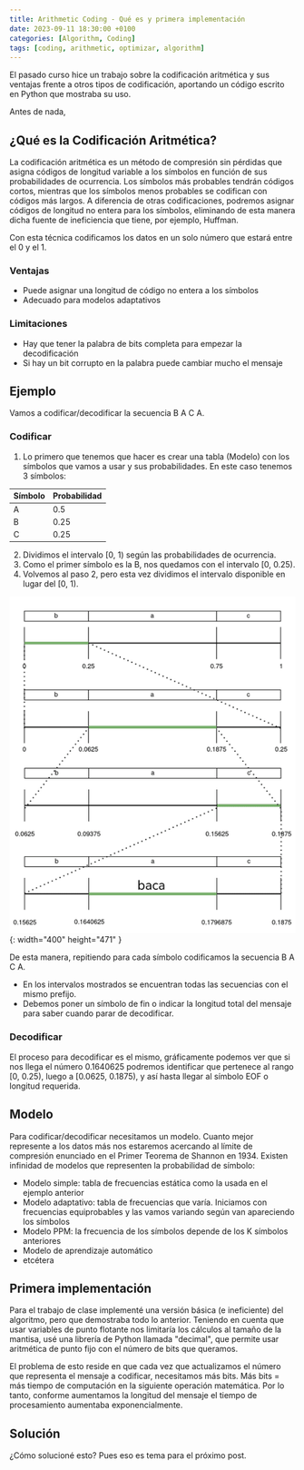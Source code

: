 ```yaml
---
title: Arithmetic Coding - Qué es y primera implementación
date: 2023-09-11 18:30:00 +0100
categories: [Algorithm, Coding]
tags: [coding, arithmetic, optimizar, algorithm]
---
```

<style type="text/css">
 .post-content { text-align: justify; }
</style>

El pasado curso hice un trabajo sobre la codificación aritmética y sus ventajas frente a otros tipos de codificación, aportando un código escrito en Python que mostraba su uso. 

Antes de nada, 
## ¿Qué es la Codificación Aritmética?
La codificación aritmética es un método de compresión sin pérdidas que asigna códigos de longitud variable a los símbolos en función de sus probabilidades de ocurrencia. Los símbolos más probables tendrán códigos cortos, mientras que los símbolos menos probables se codifican con códigos más largos. A diferencia de otras codificaciones, podremos asignar códigos de longitud no entera para los símbolos, eliminando de esta manera dicha fuente de ineficiencia que tiene, por ejemplo, Huffman.

Con esta técnica codificamos los datos en un solo número que estará entre el 0 y el 1. 

### Ventajas
- Puede asignar una longitud de código no entera a los símbolos
- Adecuado para modelos adaptativos

### Limitaciones
- Hay que tener la palabra de bits completa para empezar la decodificación
- Si hay un bit corrupto en la palabra puede cambiar mucho el mensaje

## Ejemplo
Vamos a codificar/decodificar la secuencia B A C A.

### Codificar
1. Lo primero que tenemos que hacer es crear una tabla (Modelo) con los símbolos que vamos a usar y sus probabilidades. En este caso tenemos 3 símbolos:

| Símbolo | Probabilidad |
|:--------|:-------------|
| A       | 0.5          |
| B       | 0.25         |
| C       | 0.25         |

2. Dividimos el intervalo [0, 1) según las probabilidades de ocurrencia.
3. Como el primer símbolo es la B, nos quedamos con el intervalo [0, 0.25).
4. Volvemos al paso 2, pero esta vez dividimos el intervalo disponible en lugar del [0, 1).

![Desktop View](/assets/img/arithmetic.png){: width="400" height="471" }

De esta manera, repitiendo para cada símbolo codificamos la secuencia B A C A.
- En los intervalos mostrados se encuentran todas las secuencias con el mismo prefijo.
- Debemos poner un símbolo de fin o indicar la longitud total del mensaje para saber cuando parar de decodificar.

### Decodificar
El proceso para decodificar es el mismo, gráficamente podemos ver que si nos llega el número 0.1640625 podremos identificar que pertenece al rango [0, 0.25), luego a [0.0625, 0.1875), y así hasta llegar al símbolo EOF o longitud requerida.

## Modelo
Para codificar/decodificar necesitamos un modelo. Cuanto mejor represente a los datos más nos estaremos acercando al límite de compresión enunciado en el Primer Teorema de Shannon en 1934.
Existen infinidad de modelos que representen la probabilidad de símbolo:
- Modelo simple: tabla de frecuencias estática como la usada en el ejemplo anterior
- Modelo adaptativo: tabla de frecuencias que varía. Iniciamos con frecuencias equiprobables y las vamos variando según van apareciendo los símbolos
- Modelo PPM: la frecuencia de los símbolos depende de los K símbolos anteriores
- Modelo de aprendizaje automático
- etcétera

## Primera implementación
Para el trabajo de clase implementé una versión básica (e ineficiente) del algoritmo, pero que demostraba todo lo anterior. Teniendo en cuenta que usar variables de punto flotante nos limitaría los cálculos al tamaño de la mantisa, usé una librería de Python llamada "decimal", que permite usar aritmética de punto fijo con el número de bits que queramos.

El problema de esto reside en que cada vez que actualizamos el número que representa el mensaje a codificar, necesitamos más bits. Más bits = más tiempo de computación en la siguiente operación matemática. Por lo tanto, conforme aumentamos la longitud del mensaje el tiempo de procesamiento aumentaba exponencialmente.

## Solución
¿Cómo solucioné esto? Pues eso es tema para el próximo post.